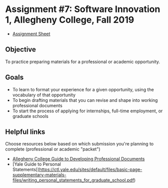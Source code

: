 # Assignment #7: Software Innovation 1, Allegheny College, Fall 2019

* [Assignment Sheet](CMPSC%20480%20-%20Assignment%207.pdf)

## Objective

To practice preparing materials for a professional or academic opportunity.

## Goals

* To learn to format your experience for a given opportunity, using the vocabulary of that opportunity
* To begin drafting materials that you can revise and shape into working professional documents
* To start the process of applying for internships, full-time employment, or graduate schools

## Helpful links

Choose resources below based on which submission you're planning to complete (professional or academic "packet")

* [Allegheny College Guide to Developing Professional Documents](https://tswqo1aqh6e4d9omrzpjqmtw-wpengine.netdna-ssl.com/career/files/2018/06/Developing-Professional-Documents-Guidebook-FINAL.pdf)
* [Yale Guide to Personal Statements[(https://ctl.yale.edu/sites/default/files/basic-page-supplementary-materials-files/writing_personal_statements_for_graduate_school.pdf)